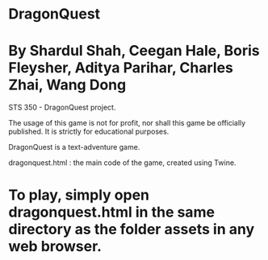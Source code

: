 # DragonQuest
# By Shardul Shah, Ceegan Hale, Boris Fleysher, Aditya Parihar, Charles Zhai, Wang Dong
 STS 350 - DragonQuest project.
 
 The usage of this game is not for profit, nor shall this game be officially published. It is strictly for educational purposes.
 
 DragonQuest is a text-adventure game.
 
 dragonquest.html : the main code of the game, created using Twine. 
 
# To play, simply open dragonquest.html in the same directory as the folder assets in any web browser.
